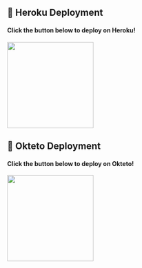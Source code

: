 ## 🚀 Heroku Deployment

<h4>Click the button below to deploy on Heroku!</h4>    
<p><a href="https://dashboard.heroku.com/new?template=https://github.com/Attitudeking142/Squirrellbot"><img src="https://img.shields.io/badge/Deploy%20To%20Heroku-blueviolet?style=for-the-badge&logo=heroku" width="200"/></a></p>

## 🚀 Okteto Deployment

<h4>Click the button below to deploy on Okteto!</h4>
<a href="https://cloud.okteto.com/deploy?repository=https://github.com/Attitudeking142/Squirrellbot"><img src="https://img.shields.io/badge/Deploy%20To%20Okteto-informational?style=for-the-badge&logo=Okteto" width="200""/></a>
